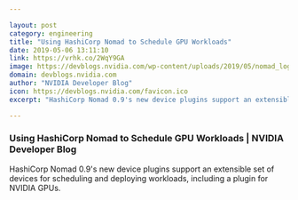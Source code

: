 ```yaml
---

layout: post
category: engineering
title: "Using HashiCorp Nomad to Schedule GPU Workloads"
date: 2019-05-06 13:11:10
link: https://vrhk.co/2WqY9GA
image: https://devblogs.nvidia.com/wp-content/uploads/2019/05/nomad_logo.png
domain: devblogs.nvidia.com
author: "NVIDIA Developer Blog"
icon: https://devblogs.nvidia.com/favicon.ico
excerpt: "HashiCorp Nomad 0.9's new device plugins support an extensible set of devices for scheduling and deploying workloads, including a plugin for NVIDIA GPUs."

---
```


### Using HashiCorp Nomad to Schedule GPU Workloads | NVIDIA Developer Blog

HashiCorp Nomad 0.9's new device plugins support an extensible set of devices for scheduling and deploying workloads, including a plugin for NVIDIA GPUs.